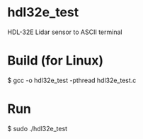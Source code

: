 # hdl32e_test
HDL-32E Lidar sensor to ASCII terminal


Build (for Linux)
=================

   $ gcc -o hdl32e_test -pthread hdl32e_test.c


Run
===

   $ sudo ./hdl32e_test



